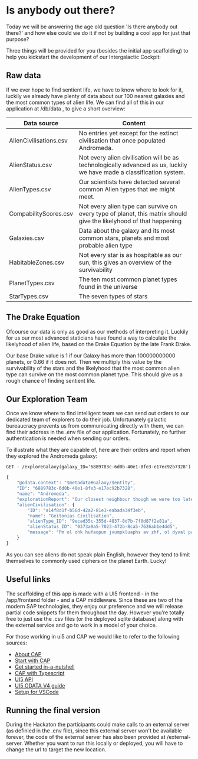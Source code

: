 ﻿# Is anybody out there?

 Today we will be answering the age old question 'Is there anybody out there?' and how else could we do it if not by building a cool app for just that purpose?

 Three things will be provided for you (besides the initial app scaffolding) to help you kickstart the development of our Intergalactic Cockpit:

## Raw data

 If we ever hope to find sentient life, we have to know where to look for it, luckily we already have plenty of data about our 100 nearest galaxies and the most common types of alien life.
 We can find all of this in our application at /db/data , to give a short overview:

 | Data source            | Content                                                                                                              | 
|------------------------|-----------------------------------------------------------------------------------------------------------------------|
| AlienCivilisations.csv | No entries yet except for the extinct civilisation that once populated Andromeda.                                     | 
| AlienStatus.csv        | Not every alien civilisation will be as technologically advanced as us, luckily we have made a classification system. |
| AlienTypes.csv         | Our scientists have detected several common Alien types that we might meet.                                           | 
| CompabilityScores.csv  | Not every alien type can survive on every type of planet, this matrix should give the likelyhood of that happening    |
| Galaxies.csv           | Data about the galaxy and its most common stars, planets and most probable alien type                                 |
| HabitableZones.csv     | Not every star is as hospitable as our sun, this gives an overview of the survivability                               |
| PlanetTypes.csv        | The ten most common planet types found in the universe                                                                |
| StarTypes.csv          | The seven types of stars                                                                                              |

## The Drake Equation

Ofcourse our data is only as good as our methods of interpreting it.
Luckily for us our most advanced staticians have found a way to calculate the likelyhood of alien life, based on the Drake Equation by the late Frank Drake.

Our base Drake value is 1 if our Galaxy has more than 100000000000 planets, or 0.66 if it does not.
Then we multiply this value by the survivability of the stars and the likelyhood that the most common alien type can survive on the most common planet type.
This should give us a rough chance of finding sentient life.

## Our Exploration Team

Once we know where to find intelligent team we can send out orders to our dedicated team of explorers to do their job.
Unfortunately galactic bureaucracy prevents us from communicating directly with them, we can find their address in the .env file of our application.
Fortunately, no further authentication is needed when sending our orders.

To illustrate what they are capable of, here are their orders and report when they explored the Andromeda galaxy:

```
GET - /exploreGalaxy(galaxy_ID='6889783c-6d0b-40e1-8fe3-e17ec92b7328')
```

```javascript
{
    "@odata.context": "$metadata#Galaxy/$entity",
    "ID": "6889783c-6d0b-40e1-8fe3-e17ec92b7328",
    "name": "Andromeda",
    "explorationReport": "Our closest neighbour though we were too late to get to know them",
    "alienCivilisation": {
        "ID": "a14f8d1f-b56d-42a2-81e1-eabada34f3eb",
        "name": "Geitonias Civilisation",
        "alienType_ID": "9ecad35c-355d-4837-8d7b-7f0d87f2e81a",
        "alienStatus_ID": "0373a9a5-7023-472b-8ca5-7626ab1e4dd5",
        "message": "Pm ol ohk hufaopun jvumpkluaphs av zhf, ol dyval pa pu jpwoly, aoha pz, if zv johunpun aol vykly vm aol slaalyz vm aol hswohila, aoha uva h dvyk jvbsk il thkl vba."
    }
}
```

As you can see aliens do not speak plain English, however they tend to limit themselves to commonly used ciphers on the planet Earth. Lucky!

## Useful links

The scaffolding of this app is made with a UI5 frontend - in the /app/frontend folder - and a CAP middleware.
Since these are two of the modern SAP technologies, they enjoy our preference and we will release partial code snippets for them throughout the day.
However you're totally free to just use the .csv files (or the deployed sqlite database) along with the external service and go to work in a model of your choice.

For those working in ui5 and CAP we would like to refer to the following sources:

- [About CAP](https://cap.cloud.sap/docs/about/)
- [Start with CAP](https://cap.cloud.sap/docs/get-started/jumpstart)
- [Get started in-a-nutshell](https://cap.cloud.sap/docs/get-started/in-a-nutshell)
- [CAP with Typescript](https://cap.cloud.sap/docs/node.js/typescript)
- [UI5 API](https://ui5.sap.com/#/api)
- [UI5 ODATA V4 guide](https://sapui5.hana.ondemand.com/sdk/#/topic/bcdbde6911bd4fc68fd435cf8e306ed0)
- [Setup for VSCode](https://community.sap.com/t5/technology-blogs-by-members/how-to-set-up-visual-studio-code-for-cap-development/ba-p/13477590)

## Running the final version
During the Hackaton the participants could make calls to an external server (as definied in the .env file), since this external server won't be available forever, the code of the external server has also been provided at /external-server. 
Whether you want to run this locally or deployed, you will have to change the url to target the new location.